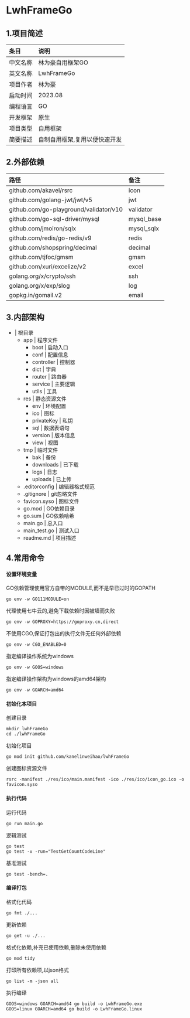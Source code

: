 <!-- README -->
# LwhFrameGo

## 1.项目简述
| 条目   | 说明 |
|:--|:--|
| 中文名称 | 林为豪自用框架GO |
| 英文名称 | LwhFrameGo |
| 项目作者 | 林为豪 |
| 启动时间 | 2023.08 |
| 编程语言 | GO |
| 开发框架 | 原生 |
| 项目类型 | 自用框架 |
| 简要描述 | 自制自用框架,复用以便快速开发 |

## 2.外部依赖

| 路径 | 备注         |
| :-- |:-----------|
| github.com/akavel/rsrc | icon       |
| github.com/golang-jwt/jwt/v5 | jwt        |
| github.com/go-playground/validator/v10 | validator  |
| github.com/go-sql-driver/mysql | mysql_base |
| github.com/jmoiron/sqlx | mysql_sqlx |
| github.com/redis/go-redis/v9 | redis      |
| github.com/shopspring/decimal | decimal    |
| github.com/tjfoc/gmsm | gmsm       |
| github.com/xuri/excelize/v2 | excel      |
| golang.org/x/crypto/ssh | ssh        |
| golang.org/x/exp/slog | log        |
| gopkg.in/gomail.v2 | email      |

## 3.内部架构
- | 根目录
    - app | 程序文件
        - boot | 启动入口
        - conf | 配置信息
        - controller | 控制器
        - dict | 字典
        - router | 路由器
        - service | 主要逻辑
        - utils | 工具
    - res | 静态资源文件
        - env | 环境配置
        - ico | 图标
        - privateKey | 私钥
        - sql | 数据表语句
        - version | 版本信息
        - view | 视图
    - tmp | 临时文件
        - bak | 备份
        - downloads | 已下载
        - logs | 日志
        - uploads | 已上传
    - .editorconfig | 编辑器格式规范
    - .gitignore | git忽略文件
    - favicon.syso | 图标文件
    - go.mod | GO依赖目录
    - go.sum | GO依赖哈希
    - main.go | 总入口
    - main_test.go | 测试入口
    - readme.md | 项目描述

## 4.常用命令
#### 设置环境变量
GO依赖管理使用官方自带的MODULE,而不是早已过时的GOPATH
```
go env -w GO111MODULE=on
```
代理使用七牛云的,避免下载依赖时因被墙而失败
```
go env -w GOPROXY=https://goproxy.cn,direct
```
不使用CGO,保证打包出的执行文件无任何外部依赖
```
go env -w CGO_ENABLED=0
```
指定编译操作系统为windows
```
go env -w GOOS=windows
```
指定编译操作架构为windows的amd64架构
```
go env -w GOARCH=amd64
```

#### 初始化本项目
创建目录
```
mkdir lwhFrameGo
cd ./lwhFrameGo
```
初始化项目
```
go mod init github.com/kanelinweihao/lwhFrameGo
```
创建图标资源文件
```
rsrc -manifest ./res/ico/main.manifest -ico ./res/ico/icon_go.ico -o favicon.syso
```

#### 执行代码
运行代码
```
go run main.go
```
逻辑测试
```
go test
go test -v -run="TestGetCountCodeLine"
```
基准测试
```
go test -bench=.
```

#### 编译打包
格式化代码
```
go fmt ./...
```
更新依赖
```
go get -u ./...
```
格式化依赖,补充已使用依赖,删除未使用依赖
```
go mod tidy
```
打印所有依赖项,以json格式
```
go list -m -json all
```
执行编译
```
GOOS=windows GOARCH=amd64 go build -o LwhFrameGo.exe
GOOS=linux GOARCH=amd64 go build -o LwhFrameGo.linux
```
